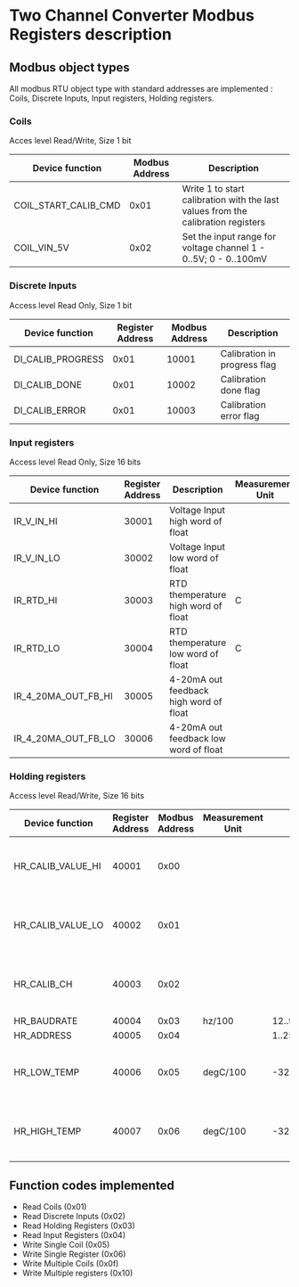 # Two Channel Converter Modbus Registers description

## Modbus object types
All modbus RTU object type with standard addresses are implemented : Coils, Discrete Inputs, Input registers, Holding registers.

### Coils

Acces level Read/Write, Size 1 bit

| Device function | Modbus Address | Description |
| --- | --- | --- |
| COIL_START_CALIB_CMD | 0x01| Write 1 to start calibration with the last values from the calibration registers|
| COIL_VIN_5V| 0x02 | Set the input range for voltage channel 1 - 0..5V; 0 - 0..100mV|



### Discrete Inputs

Access level Read Only, Size 1 bit

| Device function | Register Address | Modbus Address | Description | 
| --- | --- | --- | --- |
| DI_CALIB_PROGRESS | 0x01 | 10001 | Calibration in progress flag |
| DI_CALIB_DONE | 0x01 | 10002 | Calibration done flag |
| DI_CALIB_ERROR | 0x01 | 10003 | Calibration error flag |



### Input registers

Access level Read Only, Size 16 bits

| Device function | Register Address | Description | Measurement Unit |
| --- | --- | --- | --- |
| IR_V_IN_HI | 30001 | Voltage Input high word of float |  |
| IR_V_IN_LO | 30002 | Voltage Input low word of float |  |
| IR_RTD_HI | 30003 | RTD themperature high word of float | C |
| IR_RTD_LO | 30004 | RTD themperature low word of float | C |
| IR_4_20MA_OUT_FB_HI | 30005 |4-20mA out feedback high word of float |  |
| IR_4_20MA_OUT_FB_LO | 30006 |4-20mA out feedback low word of float |  |


### Holding registers

Access level Read/Write, Size 16 bits

| Device function | Register Address | Modbus Address | Measurement Unit | Range | Comment |
| --- | --- | --- | --- | --- | --- |
| HR_CALIB_VALUE_HI | 40001 | 0x00 |  |  | Calibration value as a floating point number |
| HR_CALIB_VALUE_LO | 40002 | 0x01 |  |  | Calibration value as a floating point number |
| HR_CALIB_CH | 40003 | 0x02 |  |  | Calibration works only from command line |
| HR_BAUDRATE | 40004 | 0x03 | hz/100 | 12..9216 | |
| HR_ADDRESS | 40005 | 0x04 | | 1..254 | |
| HR_LOW_TEMP | 40006 | 0x05 | degC/100| -32000..32000| The temperature corespond to 4mA output |
| HR_HIGH_TEMP | 40007 | 0x06 | degC/100| -32000..32000| The temperature corespond to 20mA output |

## Function codes implemented

* Read Coils (0x01)
* Read Discrete Inputs (0x02)
* Read Holding Registers (0x03)
* Read Input Registers (0x04)
* Write Single Coil (0x05)
* Write Single Register (0x06)
* Write Multiple Coils (0x0f)
* Write Multiple registers (0x10)
